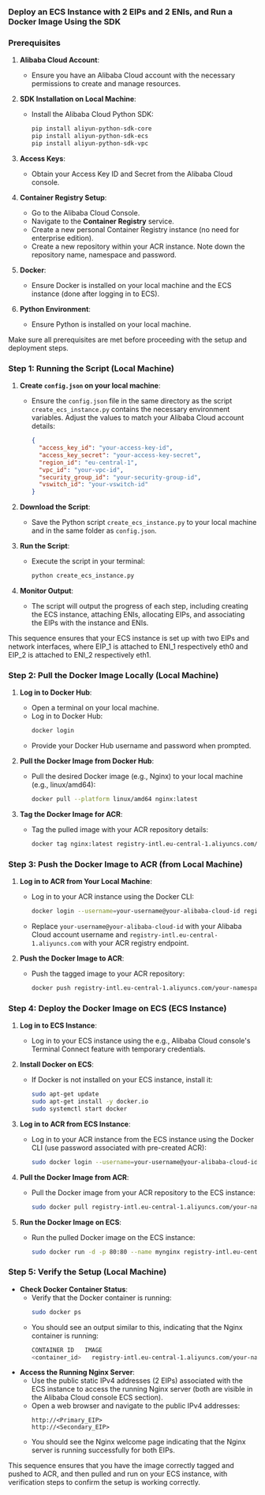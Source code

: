 ### Deploy an ECS Instance with 2 EIPs and 2 ENIs, and Run a Docker Image Using the SDK

### Prerequisites

1. **Alibaba Cloud Account**:
   - Ensure you have an Alibaba Cloud account with the necessary permissions to create and manage resources.

2. **SDK Installation on Local Machine**:
    - Install the Alibaba Cloud Python SDK:
        ```sh
        pip install aliyun-python-sdk-core
        pip install aliyun-python-sdk-ecs
        pip install aliyun-python-sdk-vpc
        ```

3. **Access Keys**:
    - Obtain your Access Key ID and Secret from the Alibaba Cloud console.

4. **Container Registry Setup**:
    - Go to the Alibaba Cloud Console.
    - Navigate to the **Container Registry** service.
    - Create a new personal Container Registry instance (no need for enterprise edition).
    - Create a new repository within your ACR instance. Note down the repository name, namespace and password.

5. **Docker**:
    - Ensure Docker is installed on your local machine and the ECS instance (done after logging in to ECS).

6. **Python Environment**:
   - Ensure Python is installed on your local machine.

Make sure all prerequisites are met before proceeding with the setup and deployment steps.

### Step 1: Running the Script (Local Machine)

1. **Create `config.json` on your local machine**:
   - Ensure the `config.json` file in the same directory as the script `create_ecs_instance.py` contains the necessary environment variables. Adjust the values to match your Alibaba Cloud account details:
     ```json
     {
       "access_key_id": "your-access-key-id",
       "access_key_secret": "your-access-key-secret",
       "region_id": "eu-central-1",
       "vpc_id": "your-vpc-id",
       "security_group_id": "your-security-group-id",
       "vswitch_id": "your-vswitch-id"
     }
     ```

2. **Download the Script**:
   - Save the Python script `create_ecs_instance.py` to your local machine and in the same folder as `config.json`.

3. **Run the Script**:
   - Execute the script in your terminal:
     ```sh
     python create_ecs_instance.py
     ```

4. **Monitor Output**:
   - The script will output the progress of each step, including creating the ECS instance, attaching ENIs, allocating EIPs, and associating the EIPs with the instance and ENIs.

This sequence ensures that your ECS instance is set up with two EIPs and network interfaces, where EIP_1 is attached to ENI_1 respectively eth0 and EIP_2 is attached to ENI_2 respectively eth1.


### Step 2: Pull the Docker Image Locally (Local Machine)

1. **Log in to Docker Hub**:
   - Open a terminal on your local machine.
   - Log in to Docker Hub:
     ```sh
     docker login
     ```
   - Provide your Docker Hub username and password when prompted.

2. **Pull the Docker Image from Docker Hub**:
   - Pull the desired Docker image (e.g., Nginx) to your local machine (e.g., linux/amd64):
     ```sh
     docker pull --platform linux/amd64 nginx:latest
     ```

3. **Tag the Docker Image for ACR**:
   - Tag the pulled image with your ACR repository details:
     ```sh
     docker tag nginx:latest registry-intl.eu-central-1.aliyuncs.com/your-namespace/your-repository:latest
     ```

### Step 3: Push the Docker Image to ACR (from Local Machine)

1. **Log in to ACR from Your Local Machine**:
   - Log in to your ACR instance using the Docker CLI:
     ```sh
     docker login --username=your-username@your-alibaba-cloud-id registry-intl.eu-central-1.aliyuncs.com
     ```
   - Replace `your-username@your-alibaba-cloud-id` with your Alibaba Cloud account username and `registry-intl.eu-central-1.aliyuncs.com` with your ACR registry endpoint.

2. **Push the Docker Image to ACR**:
   - Push the tagged image to your ACR repository:
     ```sh
     docker push registry-intl.eu-central-1.aliyuncs.com/your-namespace/your-repository:latest
     ```

### Step 4: Deploy the Docker Image on ECS (ECS Instance)

1. **Log in to ECS Instance**:
   - Log in to your ECS instance using the e.g., Alibaba Cloud console's Terminal Connect feature with temporary credentials.

2. **Install Docker on ECS**:
   - If Docker is not installed on your ECS instance, install it:
     ```sh
     sudo apt-get update
     sudo apt-get install -y docker.io
     sudo systemctl start docker
     ```

3. **Log in to ACR from ECS Instance**:
   - Log in to your ACR instance from the ECS instance using the Docker CLI (use password associated with pre-created ACR):
     ```sh
     sudo docker login --username=your-username@your-alibaba-cloud-id registry-intl.eu-central-1.aliyuncs.com
     ```

4. **Pull the Docker Image from ACR**:
   - Pull the Docker image from your ACR repository to the ECS instance:
     ```sh
     sudo docker pull registry-intl.eu-central-1.aliyuncs.com/your-namespace/your-repository:latest
     ```

5. **Run the Docker Image on ECS**:
   - Run the pulled Docker image on the ECS instance:
     ```sh
     sudo docker run -d -p 80:80 --name mynginx registry-intl.eu-central-1.aliyuncs.com/your-namespace/your-repository:latest
     ```

### Step 5: Verify the Setup (Local Machine)

- **Check Docker Container Status**:
    - Verify that the Docker container is running:
        ```sh
        sudo docker ps
        ```
    - You should see an output similar to this, indicating that the Nginx container is running:
        ```sh
        CONTAINER ID   IMAGE                                                               COMMAND                  CREATED          STATUS          PORTS                               NAMES
        <container_id>   registry-intl.eu-central-1.aliyuncs.com/your-namespace/your-repository:latest   "nginx -g 'daemon of…"   <time_since_created>   Up <time_since_up>   0.0.0.0:80->80/tcp, :::80->80/tcp   mynginx
        ```
- **Access the Running Nginx Server**:
    - Use the public static IPv4 addresses (2 EIPs) associated with the ECS instance to access the running Nginx server (both are visible in the Alibaba Cloud console ECS section).
    - Open a web browser and navigate to the public IPv4 addresses:
        ```
        http://<Primary_EIP>
        http://<Secondary_EIP>
        ```
    - You should see the Nginx welcome page indicating that the Nginx server is running successfully for both EIPs.

This sequence ensures that you have the image correctly tagged and pushed to ACR, and then pulled and run on your ECS instance, with verification steps to confirm the setup is working correctly.
